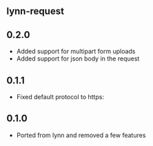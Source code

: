 ## lynn-request

## 0.2.0

- Added support for multipart form uploads
- Added support for json body in the request

## 0.1.1

- Fixed default protocol to https:

## 0.1.0

- Ported from lynn and removed a few features
